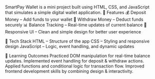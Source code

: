 SmartPay Wallet is a mini project built using HTML, CSS, and JavaScript that simulates a simple digital wallet application.
🔹 Features
💰 Deposit Money – Add funds to your wallet
💸 Withdraw Money – Deduct funds securely
📊 Balance Tracking – Real-time updates of current balance
📱 Responsive UI – Clean and simple design for better user experience

🔹 Tech Stack
HTML – Structure of the app
CSS – Styling and responsive design
JavaScript – Logic, event handling, and dynamic updates

🔹 Learning Outcomes
Practiced DOM manipulation for real-time balance updates.
Implemented event handling for deposit & withdraw actions.
Applied functions and conditional logic for transaction flow.
Improved frontend development skills by combining design & interactivity.
